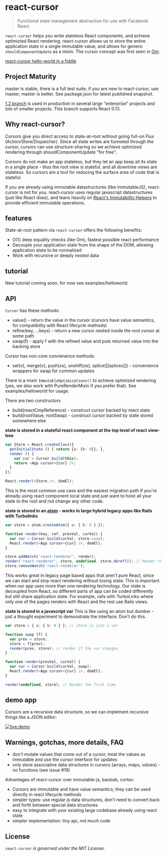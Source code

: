 react-cursor
===============

> Functional state management abstraction for use with Facebook React

`react-cursor` helps you write stateless React components, and achieve optimizied React rendering. react-cursor allows us to store the entire application state in a single immutable value, and allows for generic `shouldComponentUpdate` as a mixin. The cursor concept was first seen in [Om](https://github.com/swannodette/om/wiki/Cursors).

[react-cursor hello-world in a fiddle](https://jsfiddle.net/dustingetz/n9kfc17x/)

## Project Maturity
master is stable, there is a full test suite, if you are new to react-cursor, use master, master is better. See package.json for latest published snapshot.

[1.2 branch](https://github.com/dustingetz/react-cursor/tree/1.2) is used in production in several large "enterprise" projects and lots of smaller projects. This branch supports React 0.13.

## Why react-cursor?
Cursors give you direct access to state-at-root without going full-on Flux (Action/Store/Dispatcher). Since all state writes are funneled through the cursor, cursors can use structure-sharing so we achieve optimized rendering through shouldComponentUpdate "for free".

Cursors do not make an app stateless, but they let an app keep all its state in a single place - thus the root view is stateful, and all downtree views are stateless. So cursors are a tool for reducing the surface area of code that is stateful.

If you are already using immutable datastructures (like ImmutableJS), react-cursor is not for you. react-cursor uses regular javascript datastructures (just like React does), and leans heavily on [React's Immutability Helpers](https://facebook.github.io/react/docs/update.html) to provide efficient immutable operations.

## features
State-at-root pattern via `react-cursor` offers the following benefits:

 * O(1) deep equality checks (like Om), fastest possible react performance
 * Decouple your application state from the shape of the DOM, allowing application state to be normalized
 * Work with recursive or deeply nested data

## tutorial
New tutorial coming soon. for now see examples/helloworld.

## API
`Cursor` has these methods:
 * value() - return the value in the cursor (cursors have value semantics, for compatibility with React lifecycle methods)
 * refine(key, ...keys) - return a new cursor nested inside the root cursor at some path
 * swap(f) - apply f with the refined value and puts returned value into the backing store

Cursor has non-core convienence methods:
 * set(v), merge(v), push(xs), unshift(xs), splice([[splices]]) - convenience wrappers for swap for common updates

There is a mixin `ImmutableOptimizations()` to achieve optimized rendering (yes, we also work with PureRenderMixin if you prefer that). See examples/helloworld for usage.

There are two constructors
 * build(reactCmpReference) - construct cursor backed by react state
 * build(rootValue, rootSwap) - construct cursor backed by state stored somewhere else

**state is stored in a stateful react component at the top level of react view-tree**
```javascript
var Store = React.createClass({
  getInitialState () { return {a: {b: 0}}; },
  render () {
    var cur = Cursor.build(this);
    return <App cursor={cur} />;
  }
});

React.render(<Store />, domEl);
```
This is the most common use case and the easiest migration path if you're already using react component local state and just want to hoist all your state to the root and not change any other code.

**state is stored in an [atom](https://github.com/cjohansen/js-atom) - works in large hybrid legacy apps like Rails with Turbolinks**
```javascript
var store = atom.createAtom({ a: { b: 0 } });

function render(key, ref, prevVal, curVal) {
  var cur = Cursor.build(curVal, store.swap);
  React.render(<App cursor={cur} />, domEl);
}

store.addWatch('react-renderer', render);
render('react-renderer', store, undefined, store.deref()); // Render the first time
store.removeWatch('react-renderer');
```
This works great in legacy page based apps that aren't pure React, since we can start and stop react rendering without losing state. This is important when our app uses more than one rendering technology. Our state is decoupled from React, so different parts of app can be coded differently but still share application state. For example, rails with TurboLinks where only one of the pages renders with React and the rest use Rails views.

**state is stored in a javascript var**
This is like using an atom but dumber - just a thought experiment to demonstrate the interface. Don't do this.
```javascript
var store = { a: { b: 0 } }; // store is just a var

function swap (f) {
  var prev = store;
  store = f(prev);
  render(prev, store); // render if the var changes
}

function render(prevVal, curVal) {
  var cur = Cursor.build(curVal, swap);
  React.render(<App cursor={cur} />, domEl);
}

render(undefined, store); // Render the first time
```

## demo app

Cursors are a recursive data structure, so we can implement recursive things like a JSON editor:

[![live demo](https://raw.githubusercontent.com/dustingetz/react-json-editor/master/docs/_assets/json-editor.png)](http://react-json-editor.bitballoon.com/examples/react-state-editor/webapp/)

## Warnings, gotchas, more details, FAQ
 * don't mutate values that come out of a cursor, treat the values as immutable and use the cursor interface for updates
 * only store associative data structures in cursors (arrays, maps, values) - no functions (see issue #19)

Advantages of react-cursor over immutable-js, baobab, cortex:
 * Cursors are immutable and have value semantics; they can be used directly in react lifecycle methods
 * simpler types: use regular js data structures, don't need to convert back and forth between special data structures
 * easy to integrate with your existing large codebase already using react state
 * simpler implementation: tiny api, not much code

## License

_`react-cursor` is governed under the MIT License._
